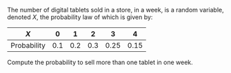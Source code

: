 The number of digital tablets sold in a store, in a week, is a random variable, denoted $X$, the probability law of which is given by:

| $X$ | 0 | 1 | 2 | 3 | 4 |
| :---: | :---: | :---: | :---: | :---: | :---: |
| Probability | 0.1 | 0.2 | 0.3 | 0.25 | 0.15 |

Compute the probability to sell more than one tablet in one week.
